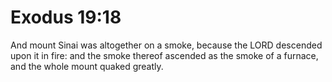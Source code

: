 # Exodus 19:18

And mount Sinai was altogether on a smoke, because the LORD descended upon it in fire: and the smoke thereof ascended as the smoke of a furnace, and the whole mount quaked greatly.